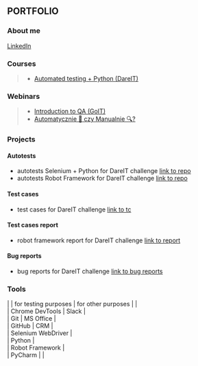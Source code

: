 ## PORTFOLIO ##    

### About me ###

[LinkedIn](https://www.linkedin.com/in/karolina-szybiak-36956326a/)    

### Courses ###

>* [Automated testing + Python (DareIT)](https://www.dareit.io/challenges/wstep-do-testow-automatycznych)

### Webinars ###

>* [Introduction to QA (GoIT)](https://qa.m.goit.global/pl/)
>* [Automatycznie 🤖 czy Manualnie 🔍?](https://www.facebook.com/events/1121747482561218)

### Projects ###

#### Autotests ####

- autotests Selenium + Python for DareIT challenge [link to repo](https://github.com/karolinaszy/challenge_portfolio_karolina)   
- autotests Robot Framework for DareIT challenge [link to repo](https://github.com/karolinaszy/test_robotframework)   

#### Test cases #### 

- test cases for DareIT challenge [link to tc](https://drive.google.com/drive/folders/1987MHeKnAwviBS8oxVPAMrAryYXPj8IF)    

#### Test cases report ####

- robot framework report for DareIT challenge [link to report](https://drive.google.com/drive/folders/1B_6um0ISuMfSQIqt0WUHNpcJ6Xy3VBjV)
#### Bug reports ####

- bug reports for DareIT challenge [link to bug reports](https://drive.google.com/drive/folders/1KwI748Rjs5IqDTCie4krFsOSMx8glxAb)    

### Tools ### 

| | for testing purposes | for other purposes | |    
| Chrome DevTools | Slack |     
| Git | MS Office |   
| GitHub | CRM |    
| Selenium WebDriver |     
| Python |    
| Robot Framework |    
| PyCharm | |